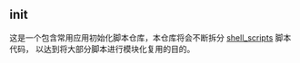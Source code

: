 ## init

这是一个包含常用应用初始化脚本仓库，本仓库将会不断拆分 [shell_scripts](https://github.com/mritd/shell_scripts) 脚本代码，
以达到将大部分脚本进行模块化复用的目的。
